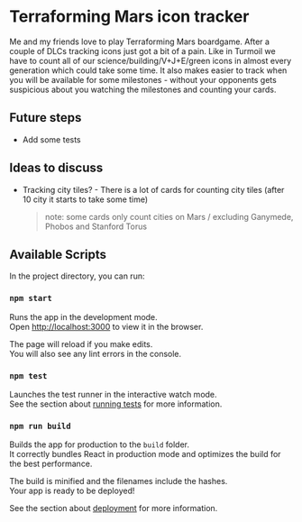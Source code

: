 # Terraforming Mars icon tracker

Me and my friends love to play Terraforming Mars boardgame. After a couple of DLCs tracking icons just got
a bit of a pain. Like in Turmoil we have to count all of our science/building/V+J+E/green icons in almost every 
generation which could take some time. It also makes easier to track when you will be available for some milestones - 
without your opponents gets suspicious about you watching the milestones and counting your cards.

## Future steps
- Add some tests

## Ideas to discuss
- Tracking city tiles? - There is a lot of cards for counting city tiles (after 10 city it starts to take some time)
    >note: some cards only count cities on Mars / excluding Ganymede, Phobos and Stanford Torus

## Available Scripts

In the project directory, you can run:

### `npm start`

Runs the app in the development mode.<br />
Open [http://localhost:3000](http://localhost:3000) to view it in the browser.

The page will reload if you make edits.<br />
You will also see any lint errors in the console.

### `npm test`

Launches the test runner in the interactive watch mode.<br />
See the section about [running tests](https://facebook.github.io/create-react-app/docs/running-tests) for more information.

### `npm run build`

Builds the app for production to the `build` folder.<br />
It correctly bundles React in production mode and optimizes the build for the best performance.

The build is minified and the filenames include the hashes.<br />
Your app is ready to be deployed!

See the section about [deployment](https://facebook.github.io/create-react-app/docs/deployment) for more information.
